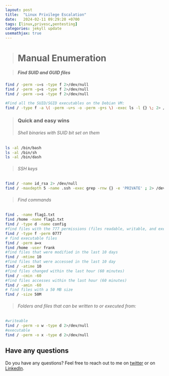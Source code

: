 ```yaml
---
layout: post
title:  "Linux Privilege Escalation"
date:   2024-02-11 09:29:20 +0700
tags: [linux,privesc,pentesting]
categories: jekyll update
usemathjax: true
---
```


> # Manual Enumeration

> ##### Find SUID and GUID files


```bash
find / -perm -u=s -type f 2>/dev/null
find / -perm -g=s -type f 2>/dev/null
find / -perm -u=s -type f 2>/dev/null

#Find all the SUID/SGID executables on the Debian VM:
find / -type f -a \( -perm -u+s -o -perm -g+s \) -exec ls -l {} \; 2> /dev/null

```

> ### Quick and easy wins
> ###### Shell binaries with SUID bit set on them

```bash
ls -al /bin/bash
ls -al /bin/sh
ls -al /bin/dash
```
> ###### SSH keys
```bash
find / -name id_rsa 2> /dev/null
find / -maxdepth 5 -name .ssh -exec grep -rnw {} -e 'PRIVATE' ; 2> /dev/null
```

> ###### Find commands

```bash
find . -name flag1.txt
find /home -name flag1.txt
find / -type d -name config
#find files with the 777 permissions (files readable, writable, and executable by all users)
find / -type f -perm 0777
# find executable files
find / -perm a=x
find /home -user frank
#find files that were modified in the last 10 days
find / -mtime 10
#find files that were accessed in the last 10 day
find / -atime 10
#find files changed within the last hour (60 minutes)
find / -cmin -60
#find files accesses within the last hour (60 minutes)
find / -amin -60
# find files with a 50 MB size
find / -size 50M
```
> ###### Folders and files that can be written to or executed from: 

```bash
#writeable
find / -perm -o w -type d 2>/dev/null
#executable
find / -perm -o x -type d 2>/dev/null
```
## Have any questions
Do you have any questions? Feel free to reach out to me on [twitter](https://twitter.com/rach1tarora) or on [LinkedIn](https://www.linkedin.com/in/rach1tarora/).